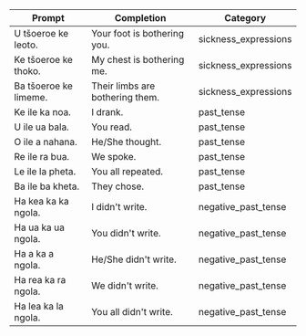 | **Prompt**                  | **Completion**                     | **Category**             |
|----------------------------|------------------------------------|--------------------------|
| U tšoeroe ke leoto.        | Your foot is bothering you.        | sickness_expressions     |
| Ke tšoeroe ke thoko.       | My chest is bothering me.          | sickness_expressions     |
| Ba tšoeroe ke limeme.      | Their limbs are bothering them.    | sickness_expressions     |
| Ke ile ka noa.             | I drank.                           | past_tense               |
| U ile ua bala.             | You read.                          | past_tense               |
| O ile a nahana.            | He/She thought.                    | past_tense               |
| Re ile ra bua.             | We spoke.                          | past_tense               |
| Le ile la pheta.           | You all repeated.                  | past_tense               |
| Ba ile ba kheta.           | They chose.                        | past_tense               |
| Ha kea ka ka ngola.        | I didn't write.                    | negative_past_tense      |
| Ha ua ka ua ngola.         | You didn't write.                  | negative_past_tense      |
| Ha a ka a ngola.           | He/She didn't write.               | negative_past_tense      |
| Ha rea ka ra ngola.        | We didn't write.                   | negative_past_tense      |
| Ha lea ka la ngola.        | You all didn't write.              | negative_past_tense      |
